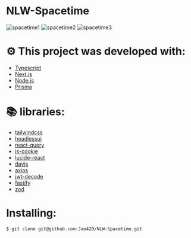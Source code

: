 # NLW-Spacetime

![spacetime1](https://github.com/Jao420/NLW-Spacetime/assets/102697831/1bf4a2cd-ffbb-4871-806a-b1678945711c)
![spacetime2](https://github.com/Jao420/NLW-Spacetime/assets/102697831/25aeb4f7-7a75-45eb-98e5-b797646da0f1)
![spacetime3](https://github.com/Jao420/NLW-Spacetime/assets/102697831/3d0cafa9-38a7-44d9-81bc-7ab793a7ac8c)


# ⚙️ This project was developed with:

- [Typescript](https://www.typescriptlang.org/)
- [Next.js](https://nextjs.org/docs)
- [Node.js](https://nodejs.org/en/)
- [Prisma](https://www.prisma.io/)

# 📚 libraries:

- [tailwindcss](https://tailwindcss.com/docs/responsive-design)
- [headlessui](https://headlessui.com/)
- [react-query](https://tanstack.com/)
- [js-cookie](https://github.com/js-cookie/js-cookie)
- [lucide-react](https://lucide.dev/)
- [dayjs](https://day.js.org/)
- [axios](https://axios-http.com/docs/intro)
- [jwt-decode](https://jwt.io/)
- [fastify](https://fastify.dev/)
- [zod](https://zod.dev/)

# Installing:

```bash
$ git clone git@github.com:Jao420/NLW-Spacetime.git
```
